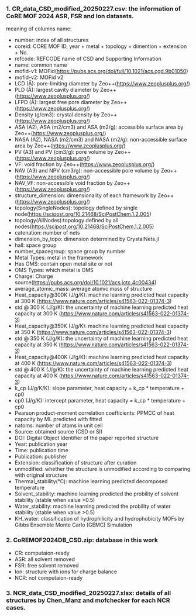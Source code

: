 ### 1. CR_data_CSD_modified_20250227.csv: the information of CoRE MOF 2024 ASR, FSR and Ion datasets.
meaning of columns name:
*  number: index of all structures
*  coreid: CORE MOF ID, year + metal + topology + dimention + extension + No.
*  refcode: REFCODE name of CSD and Supporting Information
*  name: common name
*  mofid-v1: MOFid(https://pubs.acs.org/doi/full/10.1021/acs.cgd.9b01050)
*  mofid-v2: MOFid v2
*  LCD (Å): pore-limiting diameter by Zeo++(https://www.zeoplusplus.org/)
*  PLD (Å): largest cavity diameter by Zeo++(https://www.zeoplusplus.org/)
*  LFPD (Å): largest free pore diameter by Zeo++(https://www.zeoplusplus.org/)
*  Density (g/cm3): crystal density by Zeo++(https://www.zeoplusplus.org/)
*  ASA (A2), ASA (m2/cm3) and ASA (m2/g): accessible surface area by Zeo++(https://www.zeoplusplus.org/)
*  NASA (A2), NASA (m2/cm3) and NASA (m2/g): non-accessible surface area by Zeo++(https://www.zeoplusplus.org/)
*  PV (A3) and PV (cm3/g): pore volume by Zeo++(https://www.zeoplusplus.org/)
*  VF: void fraction by Zeo++(https://www.zeoplusplus.org/)
*  NAV (A3) and NPV (cm3/g): non-accessible pore volume by Zeo++(https://www.zeoplusplus.org/)
*  NAV_VF: non-accessible void fraction by Zeo++(https://www.zeoplusplus.org/)
*  structure_dimension: dimensionality of each framework by Zeo++(https://www.zeoplusplus.org/)
*  topology(SingleNodes): topology defined by single node(https://scipost.org/10.21468/SciPostChem.1.2.005)
*  topology(AllNodes):topology defined by all nodes(https://scipost.org/10.21468/SciPostChem.1.2.005)
*  catenation: number of nets
*  dimension_by_topo: dimension determined by CrystalNets.jl
*  hall: space group
*  number_spacegroup: space group by number
*  Metal Types: metal in the framework
*  Has OMS: contain open metal site or not
*  OMS Types: which metal is OMS
*  Charge: Charge source(https://pubs.acs.org/doi/10.1021/acs.jctc.4c00434)
*  average_atomic_mass: average atomic mass of structure
*  Heat_capacity@300K (J/g/K): machine learning predicted heat capacity at 300 K (https://www.nature.com/articles/s41563-022-01374-3)
*  std @ 300 K (J/g/K): the uncertainty of machine learning predicted heat capacity at 300 K (https://www.nature.com/articles/s41563-022-01374-3)
*  Heat_capacity@350K (J/g/K): machine learning predicted heat capacity at 350 K (https://www.nature.com/articles/s41563-022-01374-3)
*  std @ 350 K (J/g/K): the uncertainty of machine learning predicted heat capacity at 350 K (https://www.nature.com/articles/s41563-022-01374-3)
*  Heat_capacity@400K (J/g/K): machine learning predicted heat capacity at 400 K (https://www.nature.com/articles/s41563-022-01374-3)
*  std @ 400 K (J/g/K): the uncertainty of machine learning predicted heat capacity at 400 K (https://www.nature.com/articles/s41563-022-01374-3)
*  k_cp (J/g/K/K): slope parameter, heat capacity = k_cp * temperature + cp0
*  cp0 (J/g/K): intercept parameter, heat capacity = k_cp * temperature + cp0
*  Pearson product-moment correlation coefficients: PPMCC of heat capacity by ML predicted with fitted
*  natoms: number of atoms in unit cell
*  Source: obtained source (CSD or SI)
*  DOI: Digital Object Identifier of the paper reported structure
*  Year: publication year
*  Time: publication time
*  Publication: publisher
*  Extension: classification of structure after curation
*  unmodified: whether the structure is unmodified according to comparing with original structure
*  Thermal_stability(℃): machine learning predicted decomposed temperature
*  Solvent_stability: machine learning predicted the probility of solvent stability (stable when value >0.5)
*  Water_stability: machine learning predicted the probility of water stability (stable when value >0.5)
*  KH_water: classification of hydrophilicity and hydrophobicity MOFs by Gibbs Ensemble Monte Carlo (GEMC) Simulation

### 2. CoREMOF2024DB_CSD.zip: database in this work
*  CR: computaion-ready
  *  ASR: all solvent removed
  *  FSR: free solvent removed
  *  Ion: structure with ions for charge balance
*  NCR: not computaion-ready

### 3. NCR_data_CSD_modified_20250227.xlsx: details of all structures by Chen_Manz and mofchecker for each NCR cases.